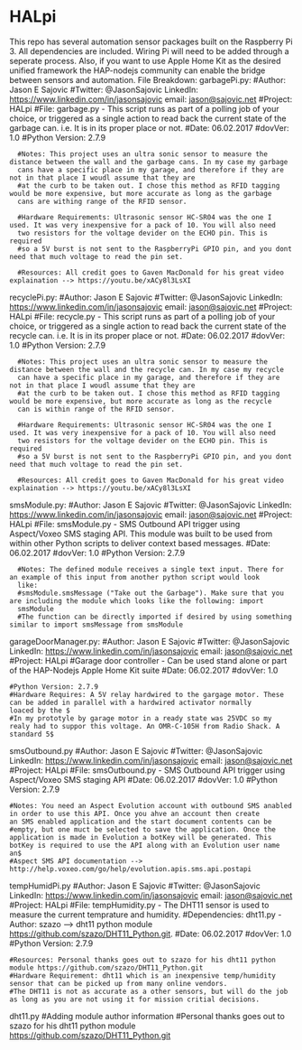 # HALpi
This repo has several automation sensor packages built on the Raspberry Pi 3. All dependencies are included. Wiring Pi will need to be added through a seperate process. Also, if you want to use Apple Home Kit as the desired unified framework the HAP-nodejs community can enable the bridge between sensors and automation. 
File Breakdown:
  garbagePi.py:
      #Author: Jason E Sajovic
      #Twitter: @JasonSajovic LinkedIn: https://www.linkedin.com/in/jasonsajovic email: jason@sajovic.net 
      #Project: HALpi
      #File: garbage.py - This script runs as part of a polling job of your choice, or triggered as a single action to read back the 
      current state of the garbage can. i.e. It is in its proper place or not.
      #Date: 06.02.2017
      #dovVer: 1.0
      #Python Version: 2.7.9

      #Notes: This project uses an ultra sonic sensor to measure the distance between the wall and the garbage cans. In my case my garbage 
      cans have a specific place in my garage, and therefore if they are not in that place I woudl assume that they are
      #at the curb to be taken out. I chose this method as RFID tagging would be more expensive, but more accurate as long as the garbage 
      cans are withing range of the RFID sensor.

      #Hardware Requirements: Ultrasonic sensor HC-SR04 was the one I used. It was very inexpensive for a pack of 10. You will also need 
      two resistors for the voltage devider on the ECHO pin. This is required
      #so a 5V burst is not sent to the RaspberryPi GPIO pin, and you dont need that much voltage to read the pin set.

      #Resources: All credit goes to Gaven MacDonald for his great video explaination --> https://youtu.be/xACy8l3LsXI
  recyclePi.py:
      #Author: Jason E Sajovic
      #Twitter: @JasonSajovic LinkedIn: https://www.linkedin.com/in/jasonsajovic email: jason@sajovic.net 
      #Project: HALpi
      #File: recycle.py - This script runs as part of a polling job of your choice, or triggered as a single action to read back the 
      current state of the recycle can. i.e. It is in its proper place or not.
      #Date: 06.02.2017
      #dovVer: 1.0
      #Python Version: 2.7.9

      #Notes: This project uses an ultra sonic sensor to measure the distance between the wall and the recycle can. In my case my recycle 
      can have a specific place in my garage, and therefore if they are not in that place I woudl assume that they are
      #at the curb to be taken out. I chose this method as RFID tagging would be more expensive, but more accurate as long as the recycle 
      can is within range of the RFID sensor.

      #Hardware Requirements: Ultrasonic sensor HC-SR04 was the one I used. It was very inexpensive for a pack of 10. You will also need  
      two resistors for the voltage devider on the ECHO pin. This is required
      #so a 5V burst is not sent to the RaspberryPi GPIO pin, and you dont need that much voltage to read the pin set.

      #Resources: All credit goes to Gaven MacDonald for his great video explaination --> https://youtu.be/xACy8l3LsXI
  smsModule.py:
      #Author: Jason E Sajovic
      #Twitter: @JasonSajovic LinkedIn: https://www.linkedin.com/in/jasonsajovic email: jason@sajovic.net 
      #Project: HALpi
      #File: smsModule.py - SMS Outbound API trigger using Aspect/Voxeo SMS staging API. This module was built to be used from within 
      other Python scripts to deliver context based messages.
      #Date: 06.02.2017
      #dovVer: 1.0
      #Python Version: 2.7.9

      #Notes: The defined module receives a single text input. There for an example of this input from another python script would look 
      like:
      #smsModule.smsMessage ("Take out the Garbage"). Make sure that you are including the module which looks like the following: import 
      smsModule
      #The function can be directly imported if desired by using something similar to import smsMessage from smsModule 
  garageDoorManager.py:
    #Author: Jason E Sajovic
    #Twitter: @JasonSajovic LinkedIn: https://www.linkedin.com/in/jasonsajovic email: jason@sajovic.net 
    #Project: HALpi
    #Garage door controller - Can be used stand alone or part of the HAP-Nodejs Apple Home Kit suite
    #Date: 06.02.2017
    #dovVer: 1.0

    #Python Version: 2.7.9
    #Hardware Requires: A 5V relay hardwired to the gargage motor. These can be added in parallel with a hardwired activator normally 
    loaced by the $
    #In my prototyle by garage motor in a ready state was 25VDC so my realy had to suppor this voltage. An OMR-C-105H from Radio Shack. A 
    standard 5$
  smsOutbound.py
    #Author: Jason E Sajovic
    #Twitter: @JasonSajovic LinkedIn: https://www.linkedin.com/in/jasonsajovic email: jason@sajovic.net 
    #Project: HALpi
    #File: smsOutbound.py - SMS Outbound API trigger using Aspect/Voxeo SMS staging API
    #Date: 06.02.2017
    #dovVer: 1.0
    #Python Version: 2.7.9

    #Notes: You need an Aspect Evolution account with outbound SMS anabled in order to use this API. Once you ahve an account then create 
    an SMS enabled application and the start document contents can be
    #empty, but one muct be selected to save the application. Once the application is made in Evolution a botKey will be generated. This 
    botKey is required to use the API along with an Evolution user name an$
    #Aspect SMS API documentation --> http://help.voxeo.com/go/help/evolution.apis.sms.api.postapi
  tempHumidPi.py
    #Author: Jason E Sajovic
    #Twitter: @JasonSajovic LinkedIn: https://www.linkedin.com/in/jasonsajovic email: jason@sajovic.net 
    #Project: HALpi
    #File: tempHumidity.py - The DHT11 sensor is used to measure the current temprature and humidity.
    #Dependencies: dht11.py - Author: szazo --> dht11 python module https://github.com/szazo/DHT11_Python.git.
    #Date: 06.02.2017
    #dovVer: 1.0
    #Python Version: 2.7.9

    #Resources: Personal thanks goes out to szazo for his dht11 python module https://github.com/szazo/DHT11_Python.git
    #Hardware Requirement: dht11 which is an inexpensive temp/humidity sensor that can be picked up from many online vendors.
    #The DHT11 is not as accurate as a other sensors, but will do the job as long as you are not using it for mission critial decisions.
  dht11.py
    #Adding module author information 
    #Personal thanks goes out to szazo for his dht11 python module https://github.com/szazo/DHT11_Python.git

